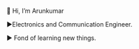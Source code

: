  👋 Hi, I’m Arunkumar
 
 ►Electronics and Communication Engineer.
 
 ► Fond of learning new things.
 
 
